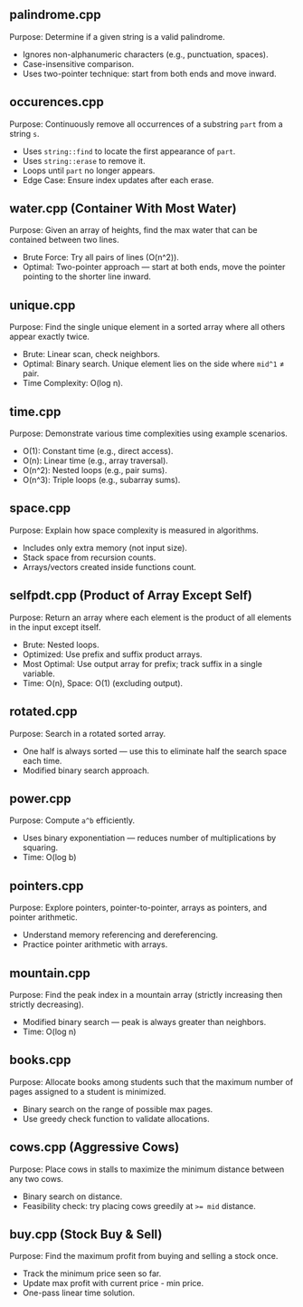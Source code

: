 ## palindrome.cpp
Purpose: Determine if a given string is a valid palindrome.

- Ignores non-alphanumeric characters (e.g., punctuation, spaces).
- Case-insensitive comparison.
- Uses two-pointer technique: start from both ends and move inward.

## occurences.cpp
Purpose: Continuously remove all occurrences of a substring `part` from a string `s`.

- Uses `string::find` to locate the first appearance of `part`.
- Uses `string::erase` to remove it.
- Loops until `part` no longer appears.
- Edge Case: Ensure index updates after each erase.

## water.cpp (Container With Most Water)
Purpose: Given an array of heights, find the max water that can be contained between two lines.

- Brute Force: Try all pairs of lines (O(n^2)).
- Optimal: Two-pointer approach — start at both ends, move the pointer pointing to the shorter line inward.

## unique.cpp
Purpose: Find the single unique element in a sorted array where all others appear exactly twice.

- Brute: Linear scan, check neighbors.
- Optimal: Binary search. Unique element lies on the side where `mid^1` ≠ pair.
- Time Complexity: O(log n).

## time.cpp
Purpose: Demonstrate various time complexities using example scenarios.

- O(1): Constant time (e.g., direct access).
- O(n): Linear time (e.g., array traversal).
- O(n^2): Nested loops (e.g., pair sums).
- O(n^3): Triple loops (e.g., subarray sums).

## space.cpp
Purpose: Explain how space complexity is measured in algorithms.

- Includes only extra memory (not input size).
- Stack space from recursion counts.
- Arrays/vectors created inside functions count.

## selfpdt.cpp (Product of Array Except Self)
Purpose: Return an array where each element is the product of all elements in the input except itself.

- Brute: Nested loops.
- Optimized: Use prefix and suffix product arrays.
- Most Optimal: Use output array for prefix; track suffix in a single variable.
- Time: O(n), Space: O(1) (excluding output).

## rotated.cpp
Purpose: Search in a rotated sorted array.

- One half is always sorted — use this to eliminate half the search space each time.
- Modified binary search approach.

## power.cpp
Purpose: Compute `a^b` efficiently.

- Uses binary exponentiation — reduces number of multiplications by squaring.
- Time: O(log b)

## pointers.cpp
Purpose: Explore pointers, pointer-to-pointer, arrays as pointers, and pointer arithmetic.

- Understand memory referencing and dereferencing.
- Practice pointer arithmetic with arrays.

## mountain.cpp
Purpose: Find the peak index in a mountain array (strictly increasing then strictly decreasing).

- Modified binary search — peak is always greater than neighbors.
- Time: O(log n)

## books.cpp
Purpose: Allocate books among students such that the maximum number of pages assigned to a student is minimized.

- Binary search on the range of possible max pages.
- Use greedy check function to validate allocations.

## cows.cpp (Aggressive Cows)
Purpose: Place cows in stalls to maximize the minimum distance between any two cows.

- Binary search on distance.
- Feasibility check: try placing cows greedily at `>= mid` distance.

## buy.cpp (Stock Buy & Sell)
Purpose: Find the maximum profit from buying and selling a stock once.

- Track the minimum price seen so far.
- Update max profit with current price - min price.
- One-pass linear time solution.